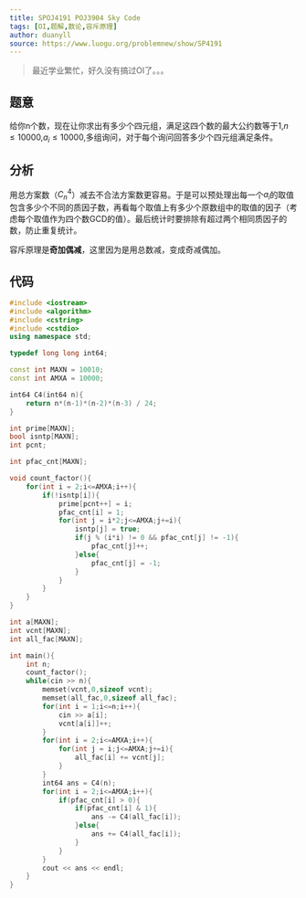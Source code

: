 ```yaml
---
title: SPOJ4191 POJ3904 Sky Code
tags: [OI,题解,数论,容斥原理]
author: duanyll
source: https://www.luogu.org/problemnew/show/SP4191
---
```


> 最近学业繁忙，好久没有搞过OI了。。。

## 题意

给你n个数，现在让你求出有多少个四元组，满足这四个数的最大公约数等于1,$n \leq 10000$,$a_i \leq 10000$,多组询问，对于每个询问回答多少个四元组满足条件。

## 分析

用总方案数（$C^{4}_{n}$）减去不合法方案数更容易。于是可以预处理出每一个$a_i$的取值包含多少个不同的质因子数，再看每个取值上有多少个原数组中的取值的因子（考虑每个取值作为四个数GCD的值）。最后统计时要排除有超过两个相同质因子的数，防止重复统计。

容斥原理是**奇加偶减**，这里因为是用总数减，变成奇减偶加。

## 代码

```cpp
#include <iostream>
#include <algorithm>
#include <cstring>
#include <cstdio>
using namespace std;

typedef long long int64;

const int MAXN = 10010;
const int AMXA = 10000;

int64 C4(int64 n){
    return n*(n-1)*(n-2)*(n-3) / 24;
}

int prime[MAXN];
bool isntp[MAXN];
int pcnt;

int pfac_cnt[MAXN];

void count_factor(){
    for(int i = 2;i<=AMXA;i++){
        if(!isntp[i]){
        	prime[pcnt++] = i;
        	pfac_cnt[i] = 1;
        	for(int j = i*2;j<=AMXA;j+=i){
        		isntp[j] = true;
        		if(j % (i*i) != 0 && pfac_cnt[j] != -1){
        			pfac_cnt[j]++;
        		}else{
        			pfac_cnt[j] = -1;
        		}
        	}
        }
    }
}

int a[MAXN];
int vcnt[MAXN];
int all_fac[MAXN];

int main(){
    int n;
    count_factor();
    while(cin >> n){
        memset(vcnt,0,sizeof vcnt);
        memset(all_fac,0,sizeof all_fac);
        for(int i = 1;i<=n;i++){
            cin >> a[i];
            vcnt[a[i]]++;
        }
        for(int i = 2;i<=AMXA;i++){
            for(int j = i;j<=AMXA;j+=i){
                all_fac[i] += vcnt[j];
            }
        }
        int64 ans = C4(n);
        for(int i = 2;i<=AMXA;i++){
            if(pfac_cnt[i] > 0){
                if(pfac_cnt[i] & 1){
                    ans -= C4(all_fac[i]);
                }else{
                    ans += C4(all_fac[i]);
                }
            }
        }
        cout << ans << endl;
    }
}
```
